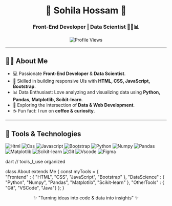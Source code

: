 <div align="center">

# 🌸 Sohila Hossam 🌸  
### Front-End Developer | Data Scientist 👩‍💻📊  

![Profile Views](https://komarev.com/ghpvc/?username=sohilahossam&style=flat&color=orange&label=PROFILE+VIEWS)  

</div>

---

## 👩‍💻 About Me  
- 💻 Passionate **Front-End Developer** & **Data Scientist**.  
- 🎨 Skilled in building responsive UIs with **HTML, CSS, JavaScript, Bootstrap**.  
- 📊 Data Enthusiast: Love analyzing and visualizing data using **Python, Pandas, Matplotlib, Scikit-learn**.  
- 🚀 Exploring the intersection of **Data & Web Development**.  
- ☕ Fun fact: I run on **coffee & curiosity**.  

---

## 🚀 Tools & Technologies  

![Html](https://img.shields.io/badge/HTML5-E34F26?style=flat&logo=html5&logoColor=white)
![Css](https://img.shields.io/badge/CSS3-1572B6?style=flat&logo=css3&logoColor=white)
![Javascript](https://img.shields.io/badge/JavaScript-323330?style=flat&logo=javascript&logoColor=F7DF1E)
![Bootstrap](https://img.shields.io/badge/Bootstrap-563D7C?style=flat&logo=bootstrap&logoColor=white)
![Python](https://img.shields.io/badge/Python-FFD43B?style=flat&logo=python&logoColor=darkgreen)
![Numpy](https://img.shields.io/badge/Numpy-013243?style=flat&logo=numpy&logoColor=white)
![Pandas](https://img.shields.io/badge/Pandas-150458?style=flat&logo=pandas&logoColor=white)
![Matplotlib](https://img.shields.io/badge/Matplotlib-000000?style=flat&logo=plotly&logoColor=white)
![Scikit-learn](https://img.shields.io/badge/Scikit--learn-F7931E?style=flat&logo=scikit-learn&logoColor=white)
![Git](https://img.shields.io/badge/GIT-E44C30?style=flat&logo=git&logoColor=white)
![Vscode](https://img.shields.io/badge/Visual_Studio_Code-0078D4?style=flat&logo=visual%20studio%20code&logoColor=white)
![Figma](https://img.shields.io/badge/Figma-F24E1E?style=flat&logo=figma&logoColor=white)

dart
// tools_I_use organized

class About extends Me { 
  const myTools = {  
    "Frontend" : { "HTML", "CSS", "JavaScript", "Bootstrap" },
    "DataScience" : { "Python", "Numpy", "Pandas", "Matplotlib", "Scikit-learn" },
    "OtherTools" : { "Git", "VSCode", "Java"}
  };
}

<div align="center">

✨ "Turning ideas into code & data into insights" ✨  

</div>

